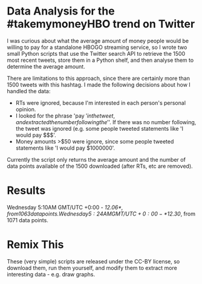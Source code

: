 Data Analysis for the #takemymoneyHBO trend on Twitter
=====================================================

I was curious about what the average amount of money 
people would be willing to pay for a standalone
HBOGO streaming service, so I wrote two small Python
scripts that use the Twitter search API to retrieve
the 1500 most recent tweets, store them in a Python
shelf, and then analyse them to determine the average
amount. 

There are limitations to this approach, since there are
certainly more than 1500 tweets with this hashtag. I
made the following decisions about how I handled the data:

*  RTs were ignored, because I'm interested in each person's
   personal opinion.
*  I looked for the phrase 'pay $' in the tweet, and extracted
   the number following the '$'. If there was no number following,
   the tweet was ignored (e.g. some people tweeted statements 
   like 'I would pay $$$'.
*  Money amounts >$50 were ignore, since some people tweeted
   statements like 'I would pay $1000000'. 

Currently the script only returns the average amount and the 
number of data points available of the 1500 downloaded (after
RTs, etc are removed).


Results
=======

Wednesday 5:10AM GMT/UTC +0:00 - *$12.06*, from 1063 data points.
Wednesday 5:24AM GMT/UTC +0:00 - *$12.30*, from 1071 data points. 

Remix This
==========
These (very simple) scripts are released under the CC-BY license,
so download them, run them yourself, and modify them to extract 
more interesting data - e.g. draw graphs. 

